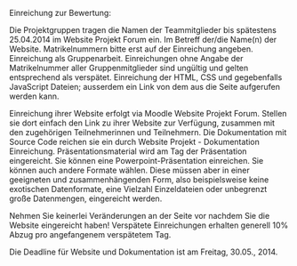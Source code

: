 Einreichung zur Bewertung:

Die Projektgruppen tragen die Namen der Teammitglieder bis spätestens 25.04.2014 im Website Projekt Forum ein. Im Betreff der/die Name(n) der Website. Matrikelnummern bitte erst auf der Einreichung angeben.
Einreichung als Gruppenarbeit. Einreichungen ohne Angabe der Matrikelnummer aller Gruppenmitglieder sind ungültig und gelten entsprechend als verspätet. 
Einreichung der HTML, CSS und gegebenfalls JavaScript Dateien; ausserdem ein Link von dem aus die Seite aufgerufen werden kann.

Einreichung ihrer Website erfolgt via Moodle Website Projekt Forum. Stellen sie dort einfach den Link zu ihrer Website zur Verfügung, zusammen mit den zugehörigen Teilnehmerinnen und Teilnehmern. Die Dokumentation mit Source Code reichen sie ein durch Website Projekt - Dokumentation Einreichung.
Präsentationsmaterial wird am Tag der Präsentation eingereicht. Sie können eine Powerpoint-Präsentation einreichen. Sie können auch andere Formate wählen. Diese müssen aber in einer geeigneten und zusammenhängenden Form, also beispielsweise keine exotischen Datenformate, eine Vielzahl Einzeldateien oder unbegrenzt große Datenmengen, eingereicht werden.

Nehmen Sie keinerlei Veränderungen an der Seite vor nachdem Sie die Website eingereicht haben! Verspätete Einreichungen erhalten generell 10% Abzug pro angefangenem verspätetem Tag.

Die Deadline für Website und Dokumentation ist am Freitag, 30.05., 2014.

